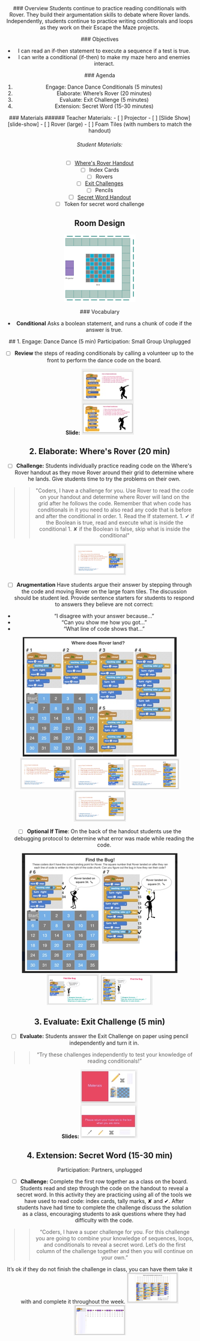 <header class='header' title='Where is Rover?' subtitle='Lesson 19'/>

<notable>
<iconp src='/icons/activity.png'>### Overview</iconp>
Students continue to practice reading conditionals with Rover. They build their argumentation skills to debate where Rover lands. Independently, students continue to practice writing conditionals and loops as they work on their Escape the Maze projects.

<iconp src='/icons/objectives.png'>### Objectives</iconp>
- I can read an if-then statement to execute a sequence if a test is true.
- I can write a conditional (if-then) to make my maze hero and enemies interact.

<iconp src='/icons/agenda.png'>### Agenda</iconp>
1. Engage: Dance Dance Conditionals (5 minutes)
1. Elaborate: Where’s Rover (20 minutes)
1. Evaluate: Exit Challenge (5 minutes)
1. Extension: Secret Word (15-30 minutes)

<note>
<iconp src='/icons/materials.png'>### Materials</iconp>
###### Teacher Materials:
- [ ] Projector
- [ ] [Slide Show][slide-show]
- [ ] Rover (large)
- [ ] Foam Tiles (with numbers to match the handout)

###### Student Materials:
- [ ] [Where's Rover Handout][handout]
- [ ] Index Cards
- [ ] Rovers
- [ ] [Exit Challenges][exit]
- [ ] Pencils
- [ ] [Secret Word Handout][secret]
- [ ] Token for secret word challenge

</note>

## Room Design
![room](/images/layout-grid.png)

<note>

<iconp src='/icons/vocab.png'>### Vocabulary</iconp>

- **Conditional** Asks a boolean statement, and runs a chunk of code if the answer is true.

</note>

<pagebreak/>
## 1. Engage: Dance Dance (5 min)
Participation: Small Group Unplugged

- [ ] **Review** the steps of reading conditionals by calling a volunteer up to the front to perform the dance code on the board.

<note>**Slide:** ![slides-dance](./images/slide-dance.jpeg) </note>

## 2. Elaborate: Where's Rover (20 min)

- [ ] **Challenge:** Students individually practice reading code on the Where's Rover handout as they move Rover around their grid to determine where he lands. Give students time to try the problems on their own.

> > "Coders, I have a challenge for you. Use Rover to read the code on your handout and determine where Rover will land on the grid after he follows the code. Remember that when code has conditionals in it you need to also read any code that is before and after the conditional in order.
> > 	1. Read the If statement.
> > 	1. ✔ if the Boolean is true, read and execute what is inside the conditional
> > 	1. ✘ if the Boolean is false, skip what is inside the conditional"

<note>![Wheres Rover](./images/wr1.png)</note>
<pagebreak/>

- [ ] **Arugmentation** Have students argue their answer by stepping through the code and moving Rover on the large foam tiles. The discussion should be student led. Provide sentence starters for students to respond to answers they believe are not correct:
- “I disagree with your answer because…”
- “Can you show me how you got…”
- “What line of code shows that…”

![handout1](./images/WheresRover.jpeg)
<note>
![Wheres Rover](./images/wr2.png)
![Wheres Rover](./images/wr3.png)
![Wheres Rover](./images/wr4.png)
![Wheres Rover](./images/wr5.png)
</note>
<br/>

- [ ] **Optional If Time**: On the back of the handout students use the debugging protocol to determine what error was made while reading the code.

![handout2](./images/FindtheBug.jpeg)
<note> ![Find the Bug](./images/bug1.png)
![Find the Bug](./images/bug2.png)
</note>

## 3. Evaluate: Exit Challenge (5 min)

- [ ] **Evaluate:** Students answer the Exit Challenge on paper using pencil independently and turn it in.

> > “Try these challenges independently to test your knowledge of reading conditionals!”

<note> **Slides:**
![exit challenge](./images/slides-ec.jpeg)
</note>

<pagebreak/>

## 4. Extension: Secret Word (15-30 min)
Participation: Partners, unplugged

- [ ] **Challenge:** Complete the first row together as a class on the board. Students read and step through the code on the handout to reveal a secret word. In this activity they are practicing using all of the tools we have used to read code: index cards, tally marks, ✘ and ✔.  After students have had time to complete the challenge discuss the solution as a class, encouraging students to ask questions where they had difficulty with the code.

> > “Coders, I have a super challenge for you. For this challenge you are going to combine your knowledge of sequences, loops, and conditionals to reveal a secret word. Let’s do the first column of the challenge together and then you will continue on your own.”

<note type="tip">It’s ok if they do not finish the challenge in class, you can have them take it with and complete it throughout the week.
![Secret Word](./images/secretword1.png)
![Secret Word](./images/secretword2.png)
</note>

</notable>

[slide-show]: https://docs.google.com/presentation/d/12gEP4eKzWl3vAGfh2-v8Z2FWzq86bZ8CBY7UemnCVWI/edit?usp=sharing
[handout]: https://drive.google.com/file/d/0B2wBzr9vcXjPaFhWVG83TEhaMjg/view?usp=sharing
[exit]: https://drive.google.com/file/d/0B2wBzr9vcXjPUkFOajdHbHhlQTg/view?usp=sharing
[secret]: https://drive.google.com/open?id=0B2wBzr9vcXjPbG9pc3ZhRE1fWGM
